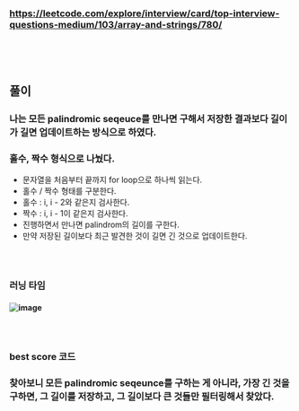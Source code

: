 ### https://leetcode.com/explore/interview/card/top-interview-questions-medium/103/array-and-strings/780/
### <br/><br/>

## 풀이
### 나는 모든 palindromic seqeuce를 만나면 구해서 저장한 결과보다 길이가 길면 업데이트하는 방식으로 하였다.
### 홀수, 짝수 형식으로 나눴다.
- 문자열을 처음부터 끝까지 for loop으로 하나씩 읽는다.
- 홀수 / 짝수 형태를 구분한다.
- 홀수 : i, i - 2와 같은지 검사한다.
- 짝수 : i, i - 1이 같은지 검사한다.
- 진행하면서 만나면 palindrom의 길이를 구한다.
- 만약 저장된 길이보다 최근 발견한 것이 길면 긴 것으로 업데이트한다.
### <br/>

### 러닝 타임
#### ![image](https://github.com/user-attachments/assets/323ce94f-d243-4224-9b88-a7b7c31d29f8)
### <br/>

### best score 코드
### 찾아보니 모든 palindromic seqeunce를 구하는 게 아니라, 가장 긴 것을 구하면, 그 길이를 저장하고, 그 길이보다 큰 것들만 필터링해서 찾았다.
